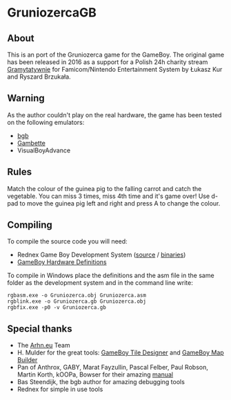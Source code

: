 # GruniozercaGB

## About
This is an port of the Gruniozerca game for the GameBoy. The original game has been released in 2016 as a support for a Polish 24h charity stream [Gramytatywnie](https://gramytatywnie.pl/) for Famicom/Nintendo Entertainment System by Łukasz Kur and Ryszard Brzukała.

## Warning
As the author couldn't play on the real hardware, the game has been tested on the following emulators:
- [bgb](http://bgb.bircd.org/)
- [Gambette](https://sourceforge.net/projects/gambatte/files/gambatte/)
- VisualBoyAdvance

## Rules
Match the colour of the guinea pig to the falling carrot and catch the vegetable. You can miss 3 times, miss 4th time and it's game over! Use d-pad to move the guinea pig left and right and press A to change the colour.

## Compiling
To compile the source code you will need:
- Rednex Game Boy Development System ([source](https://github.com/rednex/rgbds) / [binaries](https://github.com/rednex/rgbds/releases))
- [GameBoy Hardware Definitions](https://github.com/gbdev/hardware.inc/blob/master/hardware.inc)

To compile in Windows place the definitions and the asm file in the same folder as the development system and in the command line write:
```
rgbasm.exe -o Gruniozerca.obj Gruniozerca.asm
rgblink.exe -o Gruniozerca.gb Gruniozerca.obj
rgbfix.exe -p0 -v Gruniozerca.gb
```

## Special thanks
- The [Arhn.eu](https://arhn.eu/) Team
- H. Mulder for the great tools: [GameBoy Tile Designer](http://www.devrs.com/gb/hmgd/gbtd.html) and [GameBoy Map Builder](http://www.devrs.com/gb/hmgd/gbmb.html)
- Pan of Anthrox, GABY,  Marat Fayzullin, Pascal Felber, Paul Robson, Martin Korth, kOOPa, Bowser for their amazing [manual](http://marc.rawer.de/Gameboy/index.html)
- Bas Steendijk, the bgb author for amazing debugging tools
- Rednex for simple in use tools
